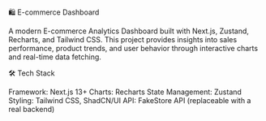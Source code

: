 🛍️ E-commerce Dashboard

A modern E-commerce Analytics Dashboard built with Next.js, Zustand, Recharts, and Tailwind CSS. This project provides insights into sales performance, product trends, and user behavior through interactive charts and real-time data fetching.
                                                   
🛠️ Tech Stack

Framework: Next.js 13+
Charts: Recharts
State Management: Zustand
Styling: Tailwind CSS, ShadCN/UI
API: FakeStore API (replaceable with a real backend)
